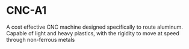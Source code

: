 # CNC-A1
A cost effective CNC machine designed specifically to route aluminum. Capable of light and heavy plastics, with the rigidity to move at speed through non-ferrous metals
